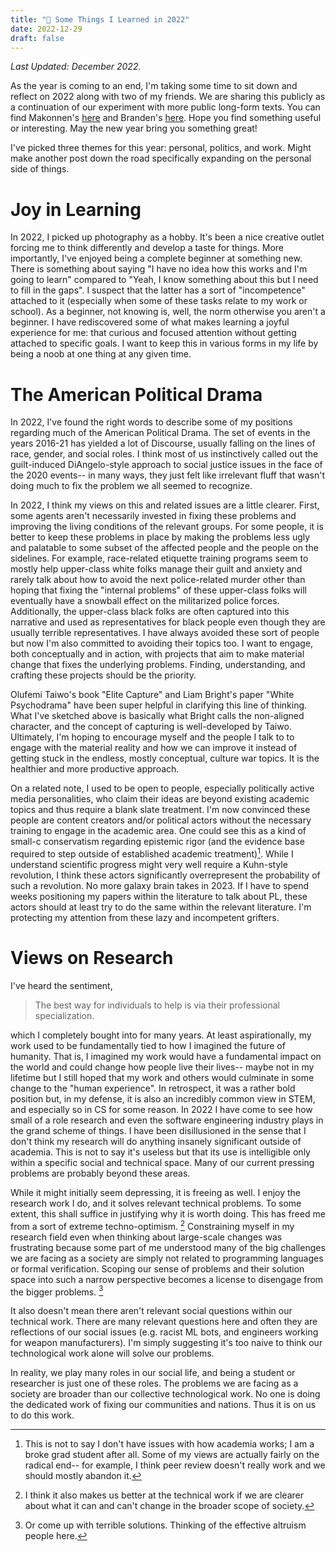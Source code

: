 ```yaml
---
title: "🌲 Some Things I Learned in 2022"
date: 2022-12-29
draft: false
---
```


*Last Updated: December 2022.*

As the year is coming to an end, I'm taking some time to sit down and reflect on 2022 along with two of my friends. We are sharing this publicly as a continuation of our experiment with more public long-form texts. You can find Makonnen's [here](https://www.makonnen.sh/posts/2022-12-30-year-review/) and Branden's [here](https://medium.com/@brandenkim/what-i-learned-in-2022-94421f927721). Hope you find something useful or interesting. May the new year bring you something great!

I've picked three themes for this year: personal, politics, and work. Might make another post down the road specifically expanding on the personal side of things.

# Joy in Learning

In 2022, I picked up photography as a hobby. It's been a nice creative outlet forcing me to think differently and develop a taste for things. More importantly, I've enjoyed being a complete beginner at something new. There is something about saying "I have no idea how this works and I'm going to learn" compared to "Yeah, I know something about this but I need to fill in the gaps". I suspect that the latter has a sort of "incompetence" attached to it (especially when some of these tasks relate to my work or school). As a beginner, not knowing is, well, the norm otherwise you aren't a beginner. I have rediscovered some of what makes learning a joyful experience for me: that curious and focused attention without getting attached to specific goals. I want to keep this in various forms in my life by being a noob at one thing at any given time.

# The American Political Drama

In 2022, I've found the right words to describe some of my positions regarding much of the American Political Drama. The set of events in the years 2016-21 has yielded a lot of Discourse, usually falling on the lines of race, gender, and social roles. I think most of us instinctively called out the guilt-induced DiAngelo-style approach to social justice issues in the face of the 2020 events-- in many ways, they just felt like irrelevant fluff that wasn't doing much to fix the problem we all seemed to recognize. 

In 2022, I think my views on this and related issues are a little clearer. First, some agents aren't necessarily invested in fixing these problems and improving the living conditions of the relevant groups. For some people, it is better to keep these problems in place by making the problems less ugly and palatable to some subset of the affected people and the people on the sidelines. For example, race-related etiquette training programs seem to mostly help upper-class white folks manage their guilt and anxiety and rarely talk about how to avoid the next police-related murder other than hoping that fixing the "internal problems" of these upper-class folks will eventually have a snowball effect on the militarized police forces. Additionally, the upper-class black folks are often captured into this narrative and used as representatives for black people even though they are usually terrible representatives. I have always avoided these sort of people but now I'm also committed to avoiding their topics too. I want to engage, both conceptually and in action, with projects that aim to make material change that fixes the underlying problems. Finding, understanding, and crafting these projects should be the priority.

Olufemi Taiwo's book "Elite Capture" and Liam Bright's paper "White Psychodrama" have been super helpful in clarifying this line of thinking. What I've sketched above is basically what Bright calls the non-aligned character, and the concept of capturing is well-developed by Taiwo. Ultimately, I'm hoping to encourage myself and the people I talk to to engage with the material reality and how we can improve it instead of getting stuck in the endless, mostly conceptual, culture war topics. It is the healthier and more productive approach.

On a related note, I used to be open to people, especially politically active media personalities, who claim their ideas are beyond existing academic topics and thus require a blank slate treatment. I'm now convinced these people are content creators and/or political actors without the necessary training to engage in the academic area. One could see this as a kind of small-c conservatism regarding epistemic rigor (and the evidence base required to step outside of established academic treatment)[^2]. While I understand scientific progress might very well require a Kuhn-style revolution, I think these actors significantly overrepresent the probability of such a revolution. No more galaxy brain takes in 2023. If I have to spend weeks positioning my papers within the literature to talk about PL, these actors should at least try to do the same within the relevant literature. I'm protecting my attention from these lazy and incompetent grifters.


[^2]: This is not to say I don't have issues with how academia works; I am a broke grad student after all. Some of my views are actually fairly on the radical end-- for example, I think peer review doesn't really work and we should mostly abandon it.

# Views on Research

I've heard the sentiment, 

> The best way for individuals to help is via their professional specialization.

which I completely bought into for many years. At least aspirationally, my work used to be fundamentally tied to how I imagined the future of humanity. That is, I imagined my work would have a fundamental impact on the world and could change how people live their lives-- maybe not in my lifetime but I still hoped that my work and others would culminate in some change to the "human experience". In retrospect, it was a rather bold position but, in my defense, it is also an incredibly common view in STEM, and especially so in CS for some reason. In 2022 I have come to see how small of a role research and even the software engineering industry plays in the grand scheme of things. I have been disillusioned in the sense that I don't think my research will do anything insanely significant outside of academia. This is not to say it's useless but that its use is intelligible only within a specific social and technical space. Many of our current pressing problems are probably beyond these areas.

While it might initially seem depressing, it is freeing as well. I enjoy the research work I do, and it solves relevant technical problems. To some extent, this shall suffice in justifying why it is worth doing. This has freed me from a sort of extreme techno-optimism. [^3] Constraining myself in my research field even when thinking about large-scale changes was frustrating because some part of me understood many of the big challenges we are facing as a society are simply not related to programming languages or formal verification. Scoping our sense of problems and their solution space into such a narrow perspective becomes a license to disengage from the bigger problems. [^1] 

It also doesn't mean there aren't relevant social questions within our technical work. There are many relevant questions here and often they are reflections of our social issues (e.g. racist ML bots, and engineers working for weapon manufacturers). I'm simply suggesting it's too naive to think our technological work alone will solve our problems.

In reality, we play many roles in our social life, and being a student or researcher is just one of these roles. The problems we are facing as a society are broader than our collective technological work. No one is doing the dedicated work of fixing our communities and nations. Thus it is on us to do this work.

[^1]: Or come up with terrible solutions. Thinking of the effective altruism people here.
[^3]: I think it also makes us better at the technical work if we are clearer about what it can and can't change in the broader scope of society.
